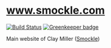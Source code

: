 # www.smockle.com

[![Build Status](https://travis-ci.com/smockle/www.smockle.com.svg?branch=master)](https://travis-ci.com/smockle/www.smockle.com) [![Greenkeeper badge](https://badges.greenkeeper.io/smockle/www.smockle.com.svg)](https://greenkeeper.io/)

Main website of Clay Miller ([Smockle](https://smockle.com))

